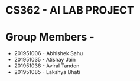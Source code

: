 # CS362 - AI LAB PROJECT
###
# Group Members -
<ul>
  <li>201951006 - Abhishek Sahu</li>
  <li>201951035 - Atishay Jain</li>
  <li>201951036 - Aviral Tandon</li>
  <li>201951085 - Lakshya Bhati</li>
</ul>
